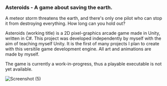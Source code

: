### Asteroids - A game about saving the earth.

A meteor storm threatens the earth, and there's only one pilot who can stop it from destroying everything. How long can you hold out?

Asteroids (working title) is a 2D pixel-graphics arcade game made in Unity, written in C#. This project was developed independently by myself with the aim of teaching myself Unity. It is the first of many projects I plan to create with this versitile game development engine. All art and animations are made by myself.

The game is currently a work-in-progress, thus a playable executable is not yet available.

![Screenshot (5)](https://github.com/user-attachments/assets/a224ddcd-7afc-46c1-85aa-3f8fd697340f)
